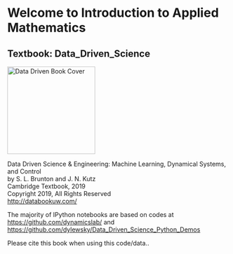 # Welcome to Introduction to Applied Mathematics

## Textbook: Data_Driven_Science

<img src="http://www.databookuw.com/files/stacks-image-5bffc53-882x1200.png" alt="Data Driven Book Cover" width="200"/>

Data Driven Science & Engineering: Machine Learning, Dynamical Systems, and Control  
by S. L. Brunton and J. N. Kutz  
Cambridge Textbook, 2019  
Copyright 2019, All Rights Reserved  
http://databookuw.com/


The majority of IPython notebooks are based on codes at https://github.com/dynamicslab/ and https://github.com/dylewsky/Data_Driven_Science_Python_Demos

Please cite this book when using this code/data..
